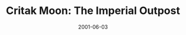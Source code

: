 ---
mission_id: ioutpost
editorsChoice:
title: "Critak Moon: The Imperial Outpost"
authors: 
    - "Llyren Adwyr"
date: 2001-06-03
filename: "ioutpost.zip"
description: "You have been captured by Imperials, and so has a data card containing technical statistics about the Dark Troopers' weapons and attack strategies. You must escape your cell and take the card from the decoding lab before it is hacked, for its use would be lost if the Imperials find out how much we know about the Dark Trooper."
cover: 
levelReplaced:	SECBASE
difficulty: yes
bm:	no
fme: yes
wax: yes
three_do: no
voc: yes
gmd: yes
vue: no
lfd: yes
base: "New level from scratch" 
editors: "WDFUSE 2.10, BMPDF, Microsoft Paint, PKUNZIP, PKZIP, Notepad"

---
